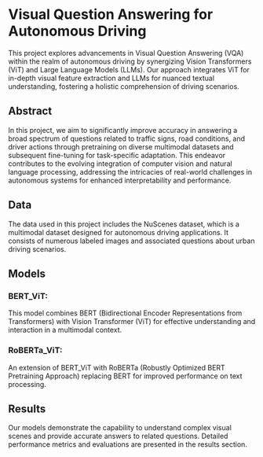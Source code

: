 # Visual Question Answering for Autonomous Driving

This project explores advancements in Visual Question Answering (VQA) within the realm of autonomous driving by synergizing Vision Transformers (ViT) and Large Language Models (LLMs). Our approach integrates ViT for in-depth visual feature extraction and LLMs for nuanced textual understanding, fostering a holistic comprehension of driving scenarios.

## Abstract

In this project, we aim to significantly improve accuracy in answering a broad spectrum of questions related to traffic signs, road conditions, and driver actions through pretraining on diverse multimodal datasets and subsequent fine-tuning for task-specific adaptation. This endeavor contributes to the evolving integration of computer vision and natural language processing, addressing the intricacies of real-world challenges in autonomous systems for enhanced interpretability and performance.

## Data

The data used in this project includes the NuScenes dataset, which is a multimodal dataset designed for autonomous driving applications. It consists of numerous labeled images and associated questions about urban driving scenarios.

## Models
### BERT_ViT: 
This model combines BERT (Bidirectional Encoder Representations from Transformers) with Vision Transformer (ViT) for effective understanding and interaction in a multimodal context.
### RoBERTa_ViT: 
An extension of BERT_ViT with RoBERTa (Robustly Optimized BERT Pretraining Approach) replacing BERT for improved performance on text processing.
## Results
Our models demonstrate the capability to understand complex visual scenes and provide accurate answers to related questions. Detailed performance metrics and evaluations are presented in the results section.
